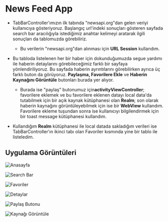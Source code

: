 # News Feed App


- TabBarController'ımızın ilk tabında "newsapi.org"dan gelen veriyi kullanıcıya gösteriyoruz. Başlangıç url'indeki sonuçları gösteren sayfada search bar aracılığıyla istediğimiz anahtar kelimeyi aratarak ilgili sonuçları da tablomuzda görebiliriz.
    - Bu verilerin "newsapi.org"dan alınması için **URL Session** kullandım.

- Bu tabloda listelenen her bir haber için dokunduğumuzda segue yardımı ile haberin detaylarını görebileceğimiz farklı bir sayfaya yönlendiriliyoruz. Bu sayfada haberin ayrıntılarını görebilirken ayrıca üç farklı buton da görüyoruz. **Paylaşma, Favorilere Ekle** ve **Haberin Kaynağını Görüntüle** butonları burada yer alıyor.
    - Burada ise "paylaş" butonumuz için**activityViewController**; favorilere eklemek ve bu favorilere eklenen datayı local data'da tutabilmek için bir açık kaynak kütüphanesi olan **Realm**; son olarak haberin kaynağını görüntüleyebilmek için ise bir **WebView** kullandım. Favorilere ekleme tuşundan sonra ise kullanıcıyı bilgilendirmek için bir toast message kütüphanesi kullandım.

- Kullandığım **Realm** kütüphanesi ile local datada sakladığım verileri ise TabBarController'ın ikinci tabı olan Favoriler kısmında yine bir tablo ile listeledim.

## Uygulama Görüntüleri

![Anasayfa](./Images/1.png)

![Search Bar](./Images/2.png)

![Favoriler](./Images/3.png)

![Detaylar](./Images/4.png)

![Paylaş Butonu](./Images/5.png)

![Kaynağı Görüntüle](./Images/6.png)
